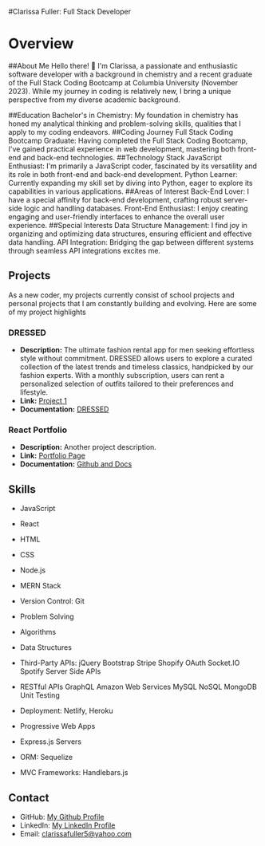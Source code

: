 #Clarissa Fuller: Full Stack Developer

# Overview

##About Me
Hello there! 👋 I'm Clarissa, a passionate and enthusiastic software developer with a background in chemistry and a recent graduate of the Full Stack Coding Bootcamp at Columbia University (November 2023). While my journey in coding is relatively new, I bring a unique perspective from my diverse academic background.

##Education
Bachelor's in Chemistry: My foundation in chemistry has honed my analytical thinking and problem-solving skills, qualities that I apply to my coding endeavors.
##Coding Journey
Full Stack Coding Bootcamp Graduate: Having completed the Full Stack Coding Bootcamp, I've gained practical experience in web development, mastering both front-end and back-end technologies.
##Technology Stack
JavaScript Enthusiast: I'm primarily a JavaScript coder, fascinated by its versatility and its role in both front-end and back-end development.
Python Learner: Currently expanding my skill set by diving into Python, eager to explore its capabilities in various applications.
##Areas of Interest
Back-End Lover: I have a special affinity for back-end development, crafting robust server-side logic and handling databases.
Front-End Enthusiast: I enjoy creating engaging and user-friendly interfaces to enhance the overall user experience.
##Special Interests
Data Structure Management: I find joy in organizing and optimizing data structures, ensuring efficient and effective data handling.
API Integration: Bridging the gap between different systems through seamless API integrations excites me.

## Projects

As a new coder, my projects currently consist of school projects and personal projects that I am constantly building and evolving. Here are some of my project highlights 

### DRESSED

- **Description:** The ultimate fashion rental app for men seeking effortless style without commitment. DRESSED allows users to explore a curated collection of the latest trends and timeless classics, handpicked by our fashion experts. With a monthly subscription, users can rent a personalized selection of outfits tailored to their preferences and lifestyle.
- **Link:** [Project 1](link-to-project-1)
- **Documentation:** [DRESSED](https://github.com/clarissafuller/dressed)

### React Portfolio

- **Description:** Another project description.
- **Link:** [Portfolio Page](https://clarissafuller.com/)
- **Documentation:** [Github and Docs](https://github.com/clarissafuller/react-portfolio)

## Skills

- JavaScript
- React
- HTML
- CSS
- Node.js
- MERN Stack
- Version Control: Git

- Problem Solving
- Algorithms
- Data Structures

- Third-Party APIs:
    jQuery
    Bootstrap
    Stripe
    Shopify
    OAuth
    Socket.IO
    Spotify
    Server Side APIs

- RESTful APIs
    GraphQL
    Amazon Web Services
    MySQL
    NoSQL
    MongoDB
    Unit Testing

- Deployment: Netlify, Heroku
- Progressive Web Apps
- Express.js Servers
- ORM: Sequelize
- MVC Frameworks: Handlebars.js

## Contact

- GitHub: [My Github Profile](https://github.com/clarissafuller)
- LinkedIn: [My LinkedIn Profile](https://www.linkedin.com/in/clarissa-fuller-360096109/)
- Email: clarissafuller5@yahoo.com
